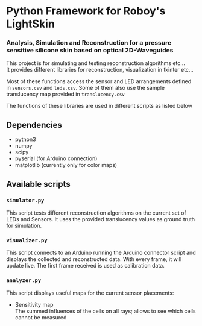 # Python Framework for Roboy's LightSkin
### Analysis, Simulation and Reconstruction for a pressure sensitive silicone skin based on optical 2D-Waveguides

This project is for simulating and testing reconstruction algorithms etc...  
It provides different libraries for reconstruction, visualization in tkinter etc...

Most of these functions access the sensor and LED arrangements defined in `sensors.csv` and `leds.csv`.
Some of them also use the sample translucency map provided in `translucency.csv`

The functions of these libraries are used in different scripts as listed below

## Dependencies
 * python3
 * numpy
 * scipy
 * pyserial (for Arduino connection)
 * matplotlib (currently only for color maps)

## Available scripts

### `simulator.py`
This script tests different reconstruction algorithms on the current set of LEDs and Sensors.
It uses the provided translucency values as ground truth for simulation.

### `visualizer.py`
This script connects to an Arduino running the Arduino connector script and
displays the collected and reconstructed data.
With every frame, it will update live.
The first frame received is used as calibration data.

### `analyzer.py`
This script displays useful maps for the current sensor placements:
 * Sensitivity map  
   The summed influences of the cells on all rays; allows to see which cells cannot be measured
